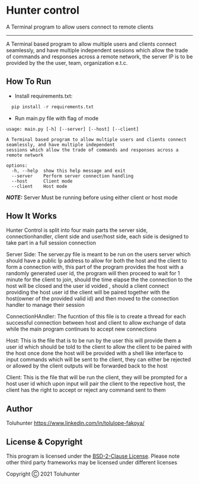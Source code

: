 # Hunter control

A Terminal program to allow users connect to remote clients

---

A Terminal based program to allow multiple users and clients connect seamlessly, and have multiple independent sessions which allow the trade of commands and responses across a remote network, the server IP is to be provided by the the user, team, organization e.t.c.

## How To Run

- Install requirements.txt:  
  
```python
  pip install -r requirements.txt
```

- Run main.py file with flag of mode

```text
usage: main.py [-h] [--server] [--host] [--client]

A Terminal based program to allow multiple users and clients connect seamlessly, and have multiple independent
sessions which allow the trade of commands and responses across a remote network

options:
  -h, --help  show this help message and exit
  --server    Perform server connection handling
  --host      Client mode
  --client    Host mode
```

**_NOTE:_**  Server Must be running before using either client or host mode

## How It Works

Hunter Control is split into four main parts the server side, connectionhandler, client side and user/host side, each side is designed to take part in a full session connection

Server Side: The server.py file is meant to be run on the users server which should have a public Ip address to allow for both the host and the client to form a connection with, this part of the program provides the host with a randomly generated user id, the program will then proceed to wait for 1 minute for the client to join, should the time elapse the the connection to the host will be closed and the user id voided , should a client connect providing the host user id the client will be paired together with the host(owner of the provided valid id) and then moved to the connection handler to manage their session

ConnectionHAndler: The fucntion of this file is to create a thread for each successful connection between host and client to allow exchange of data while the main program continues to accept new connections

Host: This is the file that is to be run by the user this will provide them a user id which should be told to the client to allow the client to be paired with the host once done the host will be provided with a shell like interface to input commands which will be sent to the client, they can either be rejected or allowed by the client outputs will be forwarded back to the host

Client: This is the file that will be run the client, they will be prompted for a host user id which upon input will pair the client to the repective host, the client has the right to accept or reject any command sent to them

## Author

Toluhunter <https://www.linkedin.com/in/tolulope-fakoya/>

## License & Copyright

This program is licensed under the [BSD-2-Clause License](https://github.com/Toluhunter/Hunter-control/blob/main/LICENSE). Please note other third party frameworks may be licensed under different licenses

Copyright Ⓒ 2021 Toluhunter
